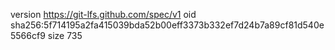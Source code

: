 version https://git-lfs.github.com/spec/v1
oid sha256:5f714195a2fa415039bda52b00eff3373b332ef7d24b7a89cf81d540e5566cf9
size 735
